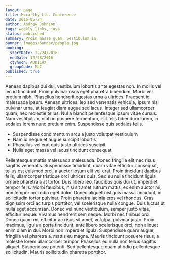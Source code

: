 ```yaml
---
layout: page
title: Mccarthy Llc. Conference
date: 2016-05-24
author: Andrew Johnson
tags: weekly links, java
status: published
summary: Proin massa quam, vestibulum in.
banner: images/banner/people.jpg
booking:
  startDate: 12/24/2016
  endDate: 12/28/2016
  ctyhocn: ADDILHX
  groupCode: MLC
published: true
---
```

Aenean dapibus dui dui, vestibulum lobortis ante egestas non. In mollis vel leo id tincidunt. Proin pulvinar risus eget pharetra bibendum. Morbi vel pretium nibh. Phasellus hendrerit egestas urna a ultrices. Praesent id malesuada ipsum. Aenean ultrices, leo sed venenatis vehicula, ipsum nisl pulvinar urna, at feugiat diam augue sed lacus. Integer sed ullamcorper quam, nec molestie tellus. Nulla blandit pellentesque ipsum vitae cursus. Nam vestibulum, nibh in posuere fermentum, elit felis bibendum lorem, in sodales lorem nunc pretium enim. Suspendisse quis sodales felis.

* Suspendisse condimentum arcu a justo volutpat vestibulum
* Nam id neque et augue suscipit lobortis
* Phasellus vel erat quis justo ultrices suscipit
* Nulla eget massa vel lacus tincidunt consequat.

Pellentesque mattis malesuada malesuada. Donec fringilla elit nec risus sagittis venenatis. Suspendisse tincidunt, quam vitae efficitur consequat, tellus est euismod orci, a auctor ipsum elit vel erat. Proin tincidunt dapibus felis, ullamcorper tristique orci ultrices quis. Sed eu nulla tincidunt ligula ornare pharetra a at tortor. Duis libero leo, faucibus quis dui ut, imperdiet tempor felis. Morbi faucibus, nisi sit amet rutrum mattis, ex enim auctor mi, non tempor orci odio eget dolor. Donec aliquet nisl quis massa tincidunt, in sollicitudin tortor pulvinar. Proin pharetra lacinia eros vel rhoncus. Cras dignissim orci ac turpis porttitor, vel scelerisque nulla congue. Duis luctus ut nulla eget accumsan.
Donec vel nunc vestibulum, semper justo vitae, efficitur neque. Vivamus hendrerit sem neque. Morbi nec finibus orci. Donec quam mi, efficitur ac risus sit amet, volutpat pulvinar justo. Proin maximus, ligula a porta tincidunt, ante libero scelerisque orci, non aliquet enim diam in dui. Morbi non imperdiet ligula. Suspendisse quam augue, fringilla vel pharetra a, mattis eu magna. Mauris tincidunt posuere risus, a molestie lorem ullamcorper tempor. Phasellus eu nulla non tellus sagittis aliquet. Suspendisse potenti. Sed pellentesque quam at odio pellentesque sollicitudin. Mauris sollicitudin pharetra porttitor.
